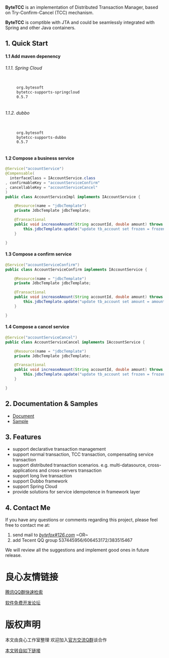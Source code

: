 ﻿
**ByteTCC** is an implementation of Distributed Transaction Manager, based on Try-Confirm-Cancel (TCC) mechanism. 

**ByteTCC** is comptible with JTA and could be seamlessly integrated with Spring and other Java containers.


## 1. Quick Start

#### 1.1 Add maven depenency
###### 1.1.1. Spring Cloud
```xml
 
	 org.bytesoft 
	 bytetcc-supports-springcloud 
	 0.5.7 
 
```
###### 1.1.2. dubbo
```xml
 
	 org.bytesoft 
	 bytetcc-supports-dubbo 
	 0.5.7 
 
```

#### 1.2 Compose a business service
```java
@Service("accountService")
@Compensable(
  interfaceClass = IAccountService.class 
, confirmableKey = "accountServiceConfirm"
, cancellableKey = "accountServiceCancel"
)
public class AccountServiceImpl implements IAccountService {

	@Resource(name = "jdbcTemplate")
	private JdbcTemplate jdbcTemplate;

	@Transactional
	public void increaseAmount(String accountId, double amount) throws ServiceException {
	    this.jdbcTemplate.update("update tb_account set frozen = frozen + ? where acct_id = ?", amount, acctId);
	}

}
```


#### 1.3 Compose a confirm service
```java
@Service("accountServiceConfirm")
public class AccountServiceConfirm implements IAccountService {

	@Resource(name = "jdbcTemplate")
	private JdbcTemplate jdbcTemplate;

	@Transactional
	public void increaseAmount(String accountId, double amount) throws ServiceException {
	    this.jdbcTemplate.update("update tb_account set amount = amount + ?, frozen = frozen - ? where acct_id = ?", amount, amount, acctId);
	}

}
```


#### 1.4 Compose a cancel service
```java
@Service("accountServiceCancel")
public class AccountServiceCancel implements IAccountService {

	@Resource(name = "jdbcTemplate")
	private JdbcTemplate jdbcTemplate;

	@Transactional
	public void increaseAmount(String accountId, double amount) throws ServiceException {
	    this.jdbcTemplate.update("update tb_account set frozen = frozen - ? where acct_id = ?", amount, acctId);
	}

}
```


## 2. Documentation & Samples
* [Document](http://u.720life.cn/g/54145d0471d91890860f7f8463c03046610ad6b73857792371813d09a522f4bec03a789956332de02b0fc5dbd04a83cb)
* [Sample](http://u.720life.cn/g/54145d0471d91890860f7f8463c03046610ad6b73857792371813d09a522f4be89eea5e15394ba5e278ab22b8161d720)



## 3. Features
* support declarative transaction management
* support normal transaction, TCC transaction, compensating service transaction
* support distributed transaction scenarios. e.g. multi-datasource, cross-applications and cross-servers transaction
* support long live transaction
* support Dubbo framework
* support Spring Cloud
* provide solutions for service idempotence in framework layer


## 4. Contact Me
If you have any questions or comments regarding this project, please feel free to contact me at:

1. send mail to _[bytefox#126.com](bytefox@126.com)_
~OR~
2. add Tecent QQ group 537445956/606453172/383515467

We will review all the suggestions and implement good ones in future release.



 # 良心友情链接

[腾讯QQ群快速检索](http://u.720life.cn/s/8cf73f7c)

[软件免费开发论坛](http://u.720life.cn/s/bbb01dc0)

# 版权声明 

本文由良心工作室整理 欢迎加入[官方交流Q群](https://u.720life.cn/s/f2316816)谈合作

[本文转自如下链接](http://u.720life.cn/g/2e71d0f0a5c601172267ba20d3a43c6e9f6b57e26f78bd9941147af918e1ecc4589839c9582603919e260f3df9c5fb73c5725bcba8835c4982eb0b5e8367a930)